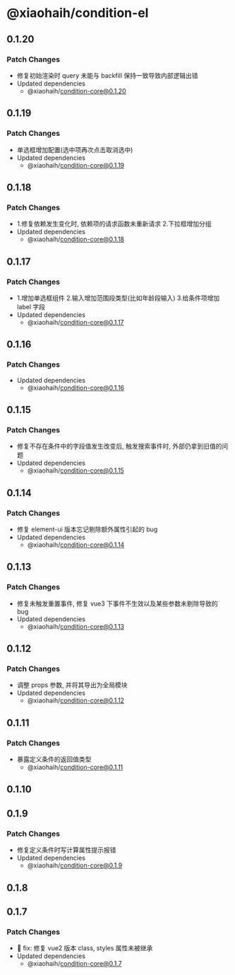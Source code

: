 # @xiaohaih/condition-el

## 0.1.20

### Patch Changes

- 修复初始渲染时 query 未能与 backfill 保持一致导致内部逻辑出错
- Updated dependencies
  - @xiaohaih/condition-core@0.1.20

## 0.1.19

### Patch Changes

- 单选框增加配置(选中项再次点击取消选中)
- Updated dependencies
  - @xiaohaih/condition-core@0.1.19

## 0.1.18

### Patch Changes

- 1.修复依赖发生变化时, 依赖项的请求函数未重新请求 2.下拉框增加分组
- Updated dependencies
  - @xiaohaih/condition-core@0.1.18

## 0.1.17

### Patch Changes

- 1.增加单选框组件 2.输入增加范围段类型(比如年龄段输入) 3.给条件项增加 label 字段
- Updated dependencies
  - @xiaohaih/condition-core@0.1.17

## 0.1.16

### Patch Changes

- Updated dependencies
  - @xiaohaih/condition-core@0.1.16

## 0.1.15

### Patch Changes

- 修复不存在条件中的字段值发生改变后, 触发搜索事件时, 外部仍拿到旧值的问题
- Updated dependencies
  - @xiaohaih/condition-core@0.1.15

## 0.1.14

### Patch Changes

- 修复 element-ui 版本忘记剔除额外属性引起的 bug
- Updated dependencies
  - @xiaohaih/condition-core@0.1.14

## 0.1.13

### Patch Changes

- 修复未触发重置事件, 修复 vue3 下事件不生效以及某些参数未剔除导致的 bug
- Updated dependencies
  - @xiaohaih/condition-core@0.1.13

## 0.1.12

### Patch Changes

- 调整 props 参数, 并将其导出为全局模块
- Updated dependencies
  - @xiaohaih/condition-core@0.1.12

## 0.1.11

### Patch Changes

- 暴露定义条件的返回值类型
  - @xiaohaih/condition-core@0.1.11

## 0.1.10

## 0.1.9

### Patch Changes

- 修复定义条件时写计算属性提示报错
- Updated dependencies
  - @xiaohaih/condition-core@0.1.9

## 0.1.8

## 0.1.7

### Patch Changes

- :bug: fix: 修复 vue2 版本 class, styles 属性未被继承
- Updated dependencies
  - @xiaohaih/condition-core@0.1.7
